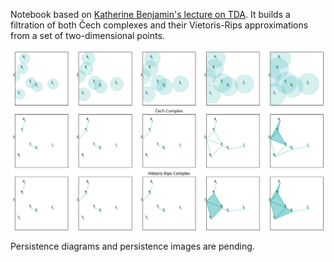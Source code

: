 Notebook based on [Katherine Benjamin's lecture on TDA](https://www.youtube.com/watch?v=8qXOdF1_nm8).
It builds a filtration of both Čech complexes and their Vietoris-Rips approximations from a set of two-dimensional points.

<img src="images/tda.png" align="center" width="750px"> <br>

Persistence diagrams and persistence images are pending.